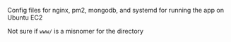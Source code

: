 Config files for nginx, pm2, mongodb, and systemd for running the app on Ubuntu EC2

Not sure if `www/` is a misnomer for the directory
